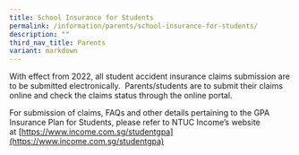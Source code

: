 ```yaml
---
title: School Insurance for Students
permalink: /information/parents/school-insurance-for-students/
description: ""
third_nav_title: Parents
variant: markdown
---
```

With effect from 2022, all student accident insurance claims submission are to be submitted electronically.  Parents/students are to submit their claims online and check the claims status through the online portal.  

  
For submission of claims, FAQs and other details pertaining to the GPA Insurance Plan for Students, please refer to NTUC Income’s website at [https://www.income.com.sg/studentgpa](https://www.income.com.sg/studentgpa)